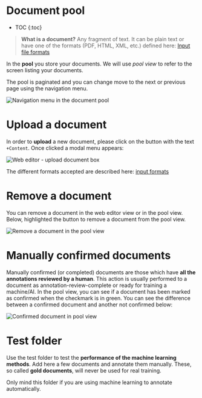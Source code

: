 # Document pool

* TOC
{:toc}

> **What is a document?** Any fragment of text. It can be plain text or have one of the formats (PDF, HTML, XML, etc.) defined here: [Input file formats](https://github.com/tagtog/tagtog-doc/wiki/Input-File-Formats)

In the **pool** you store your documents. We will use _pool view_ to refer to the screen listing your documents.

The pool is paginated and you can change move to the next or previous page using the navigation menu.

![Navigation menu in the document pool](https://raw.githubusercontent.com/tagtog/tagtog-doc/master/resources/pool-doc-navigator.PNG)

# Upload a document

In order to **upload** a new document, please click on the button with the text `+Content`. Once clicked a modal menu appears:

![Web editor - upload document box](https://raw.githubusercontent.com/tagtog/tagtog-doc/master/resources/editor-upload-box.png)

The different formats accepted are described here: [input formats](inputformats.html)

# Remove a document

You can remove a document in the web editor view or in the pool view. Below, highlighted the button to remove a document from the pool view.

![Remove a document in the pool view](https://raw.githubusercontent.com/tagtog/tagtog-doc/master/resources/editor-remove-doc.PNG)

# Manually confirmed documents

Manually confirmed (or completed) documents are those which have **all the annotations reviewed by a human**. This action is usually performed to a document as annotation-review-complete or ready for training a machine/AI. In the pool view, you can see if a document has been marked as confirmed when the checkmark is in green. You can see the difference between a confirmed document and another not confirmed below:

![Confirmed document in pool view](https://raw.githubusercontent.com/tagtog/tagtog-doc/master/resources/pool-confirmed.PNG)

# Test folder

Use the test folder to test the **performance of the machine learning methods**. Add here a few documents and annotate them manually. These, so called **gold documents**, will never be used for real training. 

Only mind this folder if you are using machine learning to annotate automatically.



